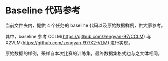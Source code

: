 # Baseline 代码参考

当前文件夹内，提供 4 个任务的 baseline 代码以及原始数据样例，供大家参考。

其中，baseline 参考 CCLM(https://github.com/zengyan-97/CCLM) 与 X2VLM(https://github.com/zengyan-97/X2-VLM) 进行实现。

原始数据的样例，采样自本次比赛的训练集，最终数据集格式也与之大体相同。
